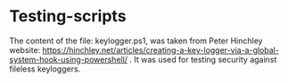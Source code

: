 # Testing-scripts

The content of the file: keylogger.ps1, was taken from Peter Hinchley website:
https://hinchley.net/articles/creating-a-key-logger-via-a-global-system-hook-using-powershell/
.
It was used for testing security against fileless keyloggers.
